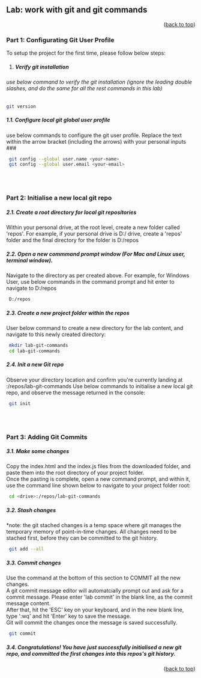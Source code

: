 
## Lab: work with git and git commands
<p align="right">(<a href="#readme-top">back to top</a>)</p>


### Part 1: Configurating Git User Profile

To setup the project for the first time, please follow below steps:

1. ##### Verify git installation
 ###### use below command to verify the git installation (ignore the leading double slashes, and do the same for all the rest commands in this lab)
   ```sh
   git version
   ```
##### 1.1. Configure local git global user profile
use below commands to configure the git user profile. Replace the text within the arrow bracket (including the arrows) with your personal inputs ###
   ```sh
    git config --global user.name <your-name>
    git config --global user.email <your-email>
   ```
 <br /> <br />

### Part 2: Initialise a new local git repo

##### 2.1.  Create a root directory for local git repositories
Within your personal drive, at the root level, create a new folder called 'repos'. 
For example, if your personal drive is D:/ drive, create a 'repos' folder and the final directory for the folder is D:/repos

##### 2.2.  Open a new commmand prompt window (For Mac and Linux user, terminal window).
Navigate to the directory as per created above. For example, for Windows User, use below commands in the command prompt and hit enter to navigate to D:/repos
   ```sh
    D:/repos
   ```

##### 2.3.  Create a new project folder within the repos
User below command to create a new directory for the lab content, and navigate to this newly created directory:
  ```sh
   mkdir lab-git-commands
   cd lab-git-commands
  ```

##### 2.4. Init a new Git repo
Observe your directory location and confirm you're currently landing at <drive>:/repos/lab-git-commands
Use below commands to initialise a new local git repo, and observe the message returned in the console:
  ```sh
   git init
  ```
 <br /> <br />

### Part 3: Adding Git Commits
##### 3.1.  Make some changes
Copy the index.html and the index.js files from the downloaded folder, and paste them into the root directory of your project folder.  <br />
Once the pasting is complete, open a new command prompt, and within it, use the command line shown below to navigate to your project folder root:
  ```sh
   cd <drive>:/repos/lab-git-commands
  ```

##### 3.2.  Stash changes
\*note: the git stached changes is a temp space where git manages the temporary memory of point-in-time changes. All changes need to be stached first, before they can be committed to the git history. 
  ```sh
   git add --all
  ```
   
##### 3.3.  Commit changes
Use the command at the bottom of this section to COMMIT all the new changes.  <br />
A git commit message editor will automatcially prompt out and ask for a commit message. Please enter 'lab commit' in the blank line, as the commit message content. <br />
After that, hit the 'ESC' key on your keyboard, and in the new blank line, type ':wq' and hit 'Enter' key to save the message. <br />
Git will commit the changes once the message is saved successfully.

  ```sh
   git commit
  ```

##### 3.4. Congratulations! You have just successfully initialised a new git repo, and committed the first changes into this repos's git history.


   
<p align="right">(<a href="#readme-top">back to top</a>)</p>


